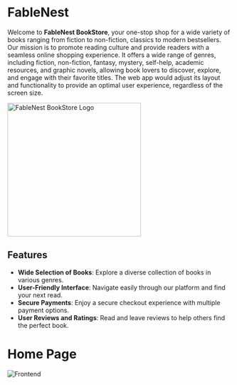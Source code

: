 # FableNest

Welcome to **FableNest BookStore**, your one-stop shop for a wide variety of books ranging from fiction to non-fiction, classics to modern bestsellers. Our mission is to promote reading culture and provide readers with a seamless online shopping experience.
It offers a wide range of genres, including fiction, non-fiction, fantasy, mystery, self-help, academic resources, and
graphic novels, allowing book lovers to discover, explore, and engage with their favorite titles.
The web app would adjust its layout and functionality to provide an optimal user experience, regardless of the screen size.

<img src=".jpg" alt="FableNest BookStore Logo" width="300"/>

## Features

- **Wide Selection of Books**: Explore a diverse collection of books in various genres.
- **User-Friendly Interface**: Navigate easily through our platform and find your next read.
- **Secure Payments**: Enjoy a secure checkout experience with multiple payment options.
- **User Reviews and Ratings**: Read and leave reviews to help others find the perfect book.

# Home Page

![Frontend](/src/assets/Home.png)




